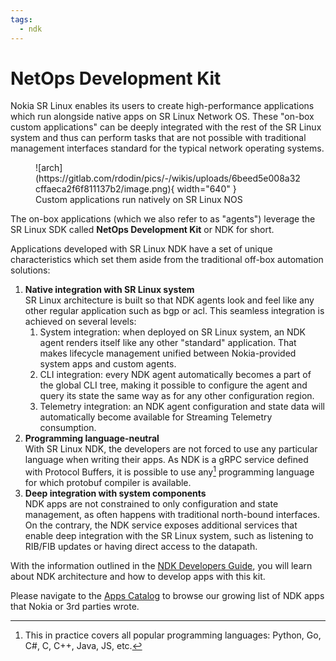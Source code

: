 ```yaml
---
tags:
  - ndk
---
```

# NetOps Development Kit

Nokia SR Linux enables its users to create high-performance applications which run alongside native apps on SR Linux Network OS. These "on-box custom applications" can be deeply integrated with the rest of the SR Linux system and thus can perform tasks that are not possible with traditional management interfaces standard for the typical network operating systems.

<figure markdown>
  ![arch](https://gitlab.com/rdodin/pics/-/wikis/uploads/6beed5e008a32cffaeca2f6f811137b2/image.png){ width="640" }
  <figcaption>Custom applications run natively on SR Linux NOS</figcaption>
</figure>

The on-box applications (which we also refer to as "agents") leverage the SR Linux SDK called **NetOps Development Kit** or NDK for short.

Applications developed with SR Linux NDK have a set of unique characteristics which set them aside from the traditional off-box automation solutions:

1. **Native integration with SR Linux system**  
    SR Linux architecture is built so that NDK agents look and feel like any other regular application such as bgp or acl. This seamless integration is achieved on several levels:
      1. System integration: when deployed on SR Linux system, an NDK agent renders itself like any other "standard" application. That makes lifecycle management unified between Nokia-provided system apps and custom agents.
      2. CLI integration: every NDK agent automatically becomes a part of the global CLI tree, making it possible to configure the agent and query its state the same way as for any other configuration region.
      3. Telemetry integration: an NDK agent configuration and state data will automatically become available for Streaming Telemetry consumption.
2. **Programming language-neutral**  
    With SR Linux NDK, the developers are not forced to use any particular language when writing their apps. As NDK is a gRPC service defined with Protocol Buffers, it is possible to use any[^1] programming language for which protobuf compiler is available.
3. **Deep integration with system components**  
    NDK apps are not constrained to only configuration and state management, as often happens with traditional north-bound interfaces. On the contrary, the NDK service exposes additional services that enable deep integration with the SR Linux system, such as listening to RIB/FIB updates or having direct access to the datapath.

With the information outlined in the [NDK Developers Guide](guide/architecture.md), you will learn about NDK architecture and how to develop apps with this kit.

Please navigate to the [Apps Catalog](apps/index.md) to browse our growing list of NDK apps that Nokia or 3rd parties wrote.

[^1]: This in practice covers all popular programming languages: Python, Go, C#, C, C++, Java, JS, etc.
